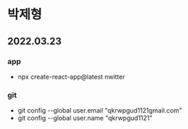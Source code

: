 # 박제형
##  2022.03.23

### app
- npx create-react-app@latest nwitter

### git
- git config --global user.email "qkrwpgud1121gmail.com"
- git config --global user.name "qkrwpgud1121"